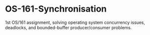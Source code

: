 # OS-161-Synchronisation

1st OS/161 assignment, solving operating system concurrency issues, deadlocks, and bounded-buffer producer/consumer problems.
